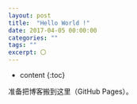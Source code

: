 ```yaml
---
layout: post
title:  "Hello World !"
date: 2017-04-05 00:00:00
categories: ""
tags: ""
excerpt: 〇
---
```


* content
{:toc}

准备把博客搬到这里（GitHub Pages）。

